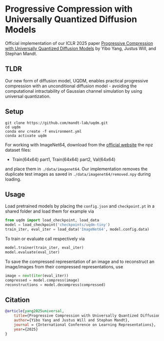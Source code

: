 # Progressive Compression with Universally Quantized Diffusion Models

Official implementation of our ICLR 2025 paper [Progressive Compression with Universally Quantized Diffusion Models](https://www.justuswill.com/uqdm/) by Yibo Yang, Justus Will, and Stephan Mandt.

## TLDR

Our new form of diffusion model, UQDM, enables practical progressive compression with an unconditional diffusion model - avoiding the computational intractability of Gaussian channel simulation by using universal quantization.

## Setup

```
git clone https://github.com/mandt-lab/uqdm.git
cd uqdm
conda env create -f environment.yml
conda activate uqdm
```

For working with ImageNet64, download from the [official website](https://image-net.org/download-images.php) the npz dataset files:
- Train(64x64) part1, Train(64x64) part2, Val(64x64)

and place them in `./data/imagenet64`. Our implementation removes the duplicate test images as saved in `./data/imagenet64/removed.npy` during loading.

## Usage

Load pretrained models by placing the `config.json` and `checkpoint.pt` in a shared folder and load them for example via
```python
from uqdm import load_checkpoint, load_data
model = load_checkpoint('checkpoints/uqdm-tiny')
train_iter, eval_iter = load_data('ImageNet64', model.config.data)
```

To train or evaluate call respectively via

```python
model.trainer(train_iter, eval_iter)
model.evaluate(eval_iter)
```

To save the compressed representation of an image and to reconstruct an image/images from their compressed representations, use

```python
image = next(iter(eval_iter))
compressed = model.compress(image)
reconstructions = model.decompress(compressed)
```

## Citation

```bibtex
@article{yang2025universal,
    title={Progressive Compression with Universally Quantized Diffusion Models},
    author={Yibo Yang and Justus Will and Stephan Mandt},
    journal = {International Conference on Learning Representations},
    year={2025}
}
```